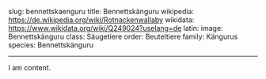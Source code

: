 slug: bennettskaenguru
title: Bennettskänguru
wikipedia: https://de.wikipedia.org/wiki/Rotnackenwallaby
wikidata: https://www.wikidata.org/wiki/Q249024?uselang=de
latin:
image: Bennettskänguru
class: Säugetiere
order:  Beuteltiere
family:  Kängurus
species:  Bennettskänguru

---

I am content.
